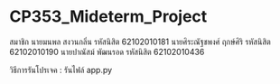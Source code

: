# CP353_Mideterm_Project
สมาชิก
นายมนพล  สงวนกลิ่น                 รหัสนิสิต 62102010181
นายศิระณัฐชพงศ์   ฤกษ์ศิริ          รหัสนิสิต 62102010190
นายปาณัสม์ พัฒนรอด                รหัสนิสิต 62102010436

วิธีการรันโปรเจค : รันไฟล์ app.py

